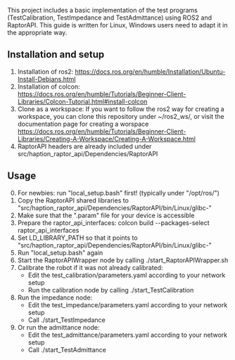 This project includes a basic implementation of the test programs (TestCalibration, TestImpedance and TestAdmittance) using ROS2 and RaptorAPI.
This guide is written for Linux, Windows users need to adapt it in the appropriate way.

## Installation and setup
1. Installation of ros2: 
https://docs.ros.org/en/humble/Installation/Ubuntu-Install-Debians.html
2. Installation of colcon: 
https://docs.ros.org/en/humble/Tutorials/Beginner-Client-Libraries/Colcon-Tutorial.html#install-colcon
3. Clone as a workspace:
If you want to follow the ros2 way for creating a workspace, you can clone this repository under ~/ros2_ws/, or visit the documentation page for creating a worspace https://docs.ros.org/en/humble/Tutorials/Beginner-Client-Libraries/Creating-A-Workspace/Creating-A-Workspace.html
4. RaptorAPI headers are already included under src/haption_raptor_api/Dependencies/RaptorAPI
## Usage
0. For newbies: run "local_setup.bash" first! (typically under "/opt/ros/<version>")
1. Copy the RaptorAPI shared libraries to "src/haption_raptor_api/Dependencies/RaptorAPI/bin/Linux/glibc-<version>"
2. Make sure that the ".param" file for your device is accessible
3. Prepare the raptor_api_interfaces:
 colcon build --packages-select raptor_api_interfaces
4. Set LD_LIBRARY_PATH so that it points to "src/haption_raptor_api/Dependencies/RaptorAPI/bin/Linux/glibc-<version>"
5. Run "local_setup.bash" again
6. Start the RaptorAPIWrapper node by calling ./start_RaptorAPIWrapper.sh
7. Calibrate the robot if it was not already calibrated:
    - Edit the test_calibration/parameters.yaml according to your network setup
    - Run the calibration node by calling ./start_TestCalibration
8. Run the impedance node:
    - Edit the test_impedance/parameters.yaml according to your network setup
    - Call ./start_TestImpedance
9. Or run the admittance node:
    - Edit the test_admittance/parameters.yaml according to your network setup
    - Call ./start_TestAdmittance
    
    
    


